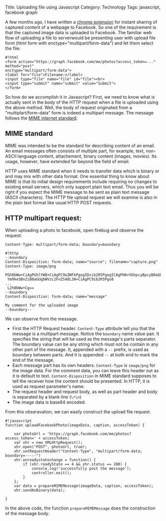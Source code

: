Title: Uploading file using Javascript
Category: Technology
Tags: javascript, facebook graph

A few months ago, I have written a [chrome extension](https://chrome.google.com/webstore/detail/social-snap/bnhlaifngpmodnnkpebagndhomlcnaed) for instant sharing of captured content of a webpage to Facebook. So one of the requirement is that the captured image data is uploaded to Facebook. The familiar web flow of uploading a file to serverwould be presenting user with upload file form (html form with enctype="multipart/form-data") and let them select the file: 

    #!html
    <form action="https://graph.facebook.com/me/photos?access_token=..." method="post"
    enctype="multipart/form-data">
    <label for="file">Filename:</label>
    <input type="file" name="file" id="file"><br>
    <input type="submit" name="submit" value="Submit">
    </form>

So how do we accomplish it in Javascript? First, we need to know what is actually sent in the body of the HTTP request when a file is uploaded using the above method. Well, the body of request originated from a "multiplart/form-data" form is indeed a multipart message. The message follows the [MIME internet standard](http://en.wikipedia.org/wiki/MIME).  
## MIME standard

MIME was intended to be the standard for describing content of an email. An email messages often consists of multiple part, for example, text, non-ASCII language content, attachement, binary content (images, movies). Its usage, however, have extended far beyond the field of email. 

HTTP uses MIME standard when it needs to transfer data which is binary or and may mix with other data format. One essential thing to know about MIME is that its initial design requirements include requiring no changes to existing email servers, which only support plain text email. Thus you will be right if you expect the MIME message to be sent as plain text message (ASCII characters). The HTTP file upload request we will examine is also in the plain text format like usual HTTP POST requests. 

## HTTP multipart request:

When uploading a photo to facebook, open firebug and observe the request:

    Content-Type: multipart/form-data; boundary=boundary

    #!http
    --boundary
    Content-Disposition: form-data; name="source"; filename="capture.png"
    Content-Type: image/png

    PGh0bWw+CiAgPGhlYWQ+CiAgPC9oZWFkPgogIDxib2R5PgogICAgPHA+VGhpcyBpcyB0aGUg
     Ym9keSBvZiB0aGUgbWVzc2FnZS48L3A+CiAgPC9ib2R5Pgo8
    ... 
     L2h0bWw+Cg==
    --boundary
    Content-Disposition: form-data; name="message"

    My comment for the uploaded image
    --boundary--


We can observe from the message.

*   First the HTTP Request header. `Content-Type` attribute tell you that the message is a multipart message. Notice the `boundary` name value pair. It specifies the string that will be used as the message's parts separator. The boundary value can be any string which must not be contain in any other part of the message. It, appended with a `--` prefix, is used as boundary between parts. And it is appended `--` at both end to mark the end of the message.  
*   Each message part has its own headers. `Content-Type` is `image/png` for the image data. For the comment data, you can leave this header out as it is default to text. `Content-Disposition` in MIME standard supposes to tell the receiver how the content should be presented. In HTTP, it is used as request parameter's name. 
*   The request header and request body, as well as part header and body is separated by a blank line (`\r\n`) 
*   The image data is base64 encoded.

From this obseravation, we can easily construct the upload file request.  

    #!javascript 
    function uploadFacebookPhoto(imageData, caption, accessToken) {

	    var photoUrl = 'https://graph.facebook.com/me/photos?access_token=' + accessToken;
	    var xhr = new XMLHttpRequest();
	    xhr.open("POST", photoUrl, true);
	    xhr.setRequestHeader("Content-Type", "multipart/form-data; boundary=-----")
	    xhr.onreadystatechange = function() {
		    if (xhr.readyState == 4 && xhr.status == 200) {
			    console.log('successfully post the message');
                controller.exit();
		    }
	    };
	    var data = prepareMIMEMessage(imageData, caption, accessToken);
	    xhr.sendAsBinary(data);

    }
    
In the above code, the function `prepareMIMEMessage` does the construction of the message body. 


    


